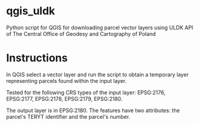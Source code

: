 # qgis_uldk
Python script for QGIS for downloading parcel vector layers using ULDK API of The Central Office of Geodesy and Cartography of Poland

# Instructions
In QGIS select a vector layer and run the script to obtain a temporary layer representing parcels found within the input layer.

Tested for the following CRS types of the input layer: EPSG:2176, EPSG:2177, EPSG:2178, EPSG:2179, EPSG:2180.

The output layer is in EPSG:2180. The features have two attributes: the parcel's TERYT identifier and the parcel's number.
